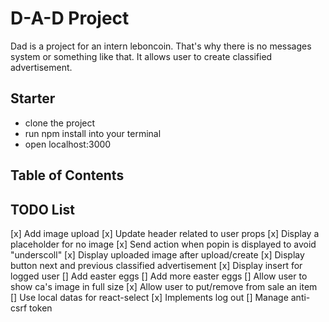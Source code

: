 # D-A-D Project 

Dad is a project for an intern leboncoin. That's why there is no messages system or something like that.
It allows user to create classified advertisement.

## Starter
- clone the project
- run npm install into your terminal
- open localhost:3000


## Table of Contents


## TODO List
[x] Add image upload
[x] Update header related to user props
[x] Display a placeholder for no image
[x] Send action when popin is displayed to avoid "underscoll"
[x] Display uploaded image after upload/create
[x] Display button next and previous classified advertisement
[x] Display insert for logged user
[] Add easter eggs
[] Add more easter eggs
[] Allow user to show ca's image in full size
[x] Allow user to put/remove from sale an item
[] Use local datas for react-select
[x] Implements log out
[] Manage anti-csrf token
